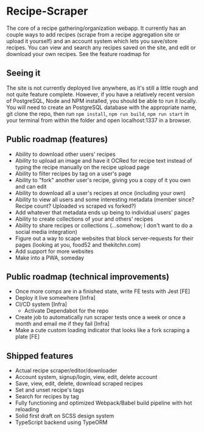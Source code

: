 # Recipe-Scraper

The core of a recipe gathering/organization webapp. It currently has an couple ways to add recipes (scrape from a recipe aggregation site or upload it yourself) and an account system which lets you save/store recipes. You can view and search any recipes saved on the site, and edit or download your own recipes. See the feature roadmap for

## Seeing it

The site is not currently deployed live anywhere, as it's still a little rough and not quite feature complete. However, if you have a relatively recent version of PostgreSQL, Node and NPM installed, you should be able to run it locally. You will need to create an PostgreSQL database with the appropriate name, git clone the repo, then run `npm install`, `npm run build`, `npm run start` in your terminal from within the folder and open localhost:1337 in a browser.

## Public roadmap (features)

- Ability to download other users' recipes
- Ability to upload an image and have it OCRed for recipe text instead of typing the recipe manually on the recipe upload page
- Ability to filter recipes by tag on a user's page
- Ability to "fork" another user's recipe, giving you a copy of it you own and can edit
- Ability to download all a user's recipes at once (including your own)
- Ability to view all users and some interesting metadata (member since? Recipe count? Uploaded vs scraped vs forked?)
- Add whatever that metadata ends up being to individual users' pages
- Ability to create collections of your and others' recipes
- Ability to share recipes or collections (...somehow; I don't want to do a social media integration)
- Figure out a way to scape websites that block server-requests for their pages (looking at you, food52 and thekitchn.com)
- Add support for more websites
- Make into a PWA, someday

## Public roadmap (technical improvements)

- Once more comps are in a finished state, write FE tests with Jest [FE]
- Deploy it live somewhere [Infra]
- CI/CD system [Infra]
  - Activate Dependabot for the repo
- Create job to automatically run scraper tests once a week or once a month and email me if they fail [Infra]
- Make a cute custom loading indicator that looks like a fork scraping a plate [FE]

## Shipped features

- Actual recipe scraper/editor/downloader
- Account system, signup/login, view, edit, delete account
- Save, view, edit, delete, download scraped recipes
- Set and unset recipe's tags
- Search for recipes by tag
- Fully functioning and optimized Webpack/Babel build pipeline with hot reloading
- Solid first draft on SCSS design system
- TypeScript backend using TypeORM
